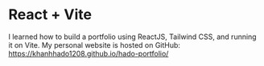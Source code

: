 # React + Vite

I learned how to build a portfolio using ReactJS, Tailwind CSS, and running it on Vite. My personal website is hosted on GitHub: https://khanhhado1208.github.io/hado-portfolio/


